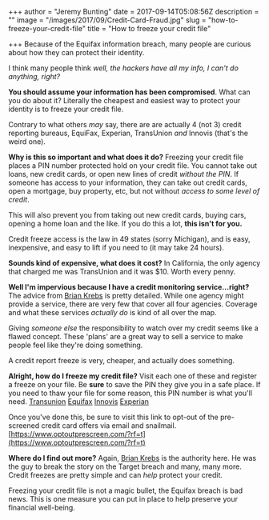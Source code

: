 +++
author = "Jeremy Bunting"
date = 2017-09-14T05:08:56Z
description = ""
image = "/images/2017/09/Credit-Card-Fraud.jpg"
slug = "how-to-freeze-your-credit-file"
title = "How to freeze your credit file"

+++
Because of the Equifax information breach, many people are curious about how they can protect their identity.

I think many people think _well, the hackers have all my info, I can't do anything, right?_

**You should assume your information has been compromised**. What can you do about it? Literally the cheapest and easiest way to protect your identity is to freeze your credit file.

Contrary to what others _may_ say, there are are actually 4 (not 3) credit reporting bureaus, EquiFax, Experian, TransUnion _and_ Innovis (that's the weird one).

**Why is this so important and what does it do?**
Freezing your credit file places a PIN number protected hold on your credit file. You cannot take out loans, new credit cards, or open new lines of credit _without the PIN_. If someone has access to your information, they can take out credit cards, open a mortgage, buy property, etc, but not without _access to some level of credit_.

This will also prevent you from taking out new credit cards, buying cars, opening a home loan and the like. If you do this a lot, **this isn't for you.**

Credit freeze access is the law in 49 states (sorry Michigan), and is easy, inexpensive, and easy to lift if you need to (it may take 24 hours).

**Sounds kind of expensive, what does it cost?**
In California, the only agency that charged me was TransUnion and it was $10. Worth every penny.

**Well I'm impervious because I have a credit monitoring service...right?**
The advice from [Brian Krebs](https://krebsonsecurity.com/2014/03/are-credit-monitoring-services-worth-it/) is pretty detailed. While one agency might provide a service, there are very few that cover all four agencies. Coverage and what these services _actually do_ is kind of all over the map.

Giving _someone else_ the responsibility to watch over my credit seems like a flawed concept. These 'plans' are a great way to sell a service to make people feel like they're doing something.

A credit report freeze is very, cheaper, and actually does something.

**Alright, how do I freeze my credit file?**
Visit each one of these and register a freeze on your file. Be **sure** to save the PIN they give you in a safe place. If you need to thaw your file for some reason, this PIN number is what you'll need.
[Transunion](https://freeze.transunion.com/sf/securityFreeze/landingPage.jsp)
[Equifax](https://www.equifax.com/personal/credit-report-services/credit-freeze/)
[Innovis](https://www.innovis.com/securityFreeze/index)
[Experian](https://www.experian.com/ncaconline/freeze#registration)

Once you've done this, be sure to visit this link to opt-out of the pre-screened credit card offers via email and snailmail.
[https://www.optoutprescreen.com/?rf=t](https://www.optoutprescreen.com/?rf=t)

**Where do I find out more?**
Again, [Brian Krebs](https://krebsonsecurity.com/2017/09/the-equifax-breach-what-you-should-know/) is the authority here. He was the guy to break the story on the Target breach and many, many more. Credit freezes are pretty simple and can _help_ protect your credit.

Freezing your credit file is not a magic bullet, the Equifax breach is bad news. This is one measure you can put in place to help preserve your financial well-being.